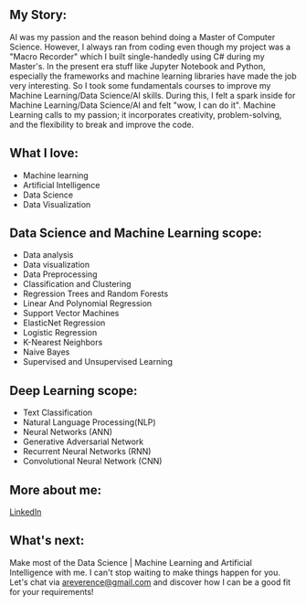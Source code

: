 ## My Story:<br />
AI was my passion and the reason behind doing a Master of Computer Science. However, I always ran from coding even though my project was a "Macro Recorder" which I built single-handedly using C# during my Master's. In the present era stuff like Jupyter Notebook and Python, especially the frameworks and machine learning libraries have made the job very interesting. So I took some fundamentals courses to improve my Machine Learning/Data Science/AI skills. During this, I felt a spark inside for Machine Learning/Data Science/AI and felt "wow, I can do it". Machine Learning calls to my passion; it incorporates creativity, problem-solving, and the flexibility to break and improve the code.

## What I love:<br />
- Machine learning<br />
- Artificial Intelligence<br />
- Data Science<br />
- Data Visualization<br />

## Data Science and Machine Learning scope:<br />
- Data analysis<br />
- Data visualization<br />
- Data Preprocessing<br />
- Classification and Clustering<br />
- Regression Trees and Random Forests<br />
- Linear And Polynomial Regression<br />
- Support Vector Machines<br />
- ElasticNet Regression<br />
- Logistic Regression<br />
- K-Nearest Neighbors<br />
- Naive Bayes<br />
- Supervised and Unsupervised Learning<br />

## Deep Learning scope:<br />
- Text Classification<br />
- Natural Language Processing(NLP)<br />
- Neural Networks (ANN)<br />
- Generative Adversarial Network<br />
- Recurrent Neural Networks (RNN)<br />
- Convolutional Neural Network (CNN)<br />

## More about me:<br />
[LinkedIn](https://www.linkedin.com/in/ToqeerAhmad/)

## What's next:<br />
Make most of the Data Science | Machine Learning and Artificial Intelligence with me. I can't stop waiting to make things happen for you. Let's chat via areverence@gmail.com and discover how I can be a good fit for your requirements!<br />
